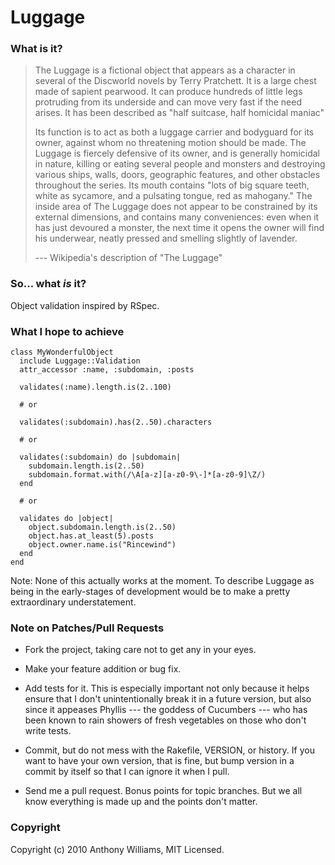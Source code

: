 # Luggage

### What is it?

> The Luggage is a fictional object that appears as a character in several of
> the Discworld novels by Terry Pratchett. It is a large chest made of sapient
> pearwood. It can produce hundreds of little legs protruding from its
> underside and can move very fast if the need arises. It has been described
> as "half suitcase, half homicidal maniac"
>
> Its function is to act as both a luggage carrier and bodyguard for its
> owner, against whom no threatening motion should be made. The Luggage is
> fiercely defensive of its owner, and is generally homicidal in nature,
> killing or eating several people and monsters and destroying various ships,
> walls, doors, geographic features, and other obstacles throughout the
> series. Its mouth contains "lots of big square teeth, white as sycamore, and
> a pulsating tongue, red as mahogany." The inside area of The Luggage does
> not appear to be constrained by its external dimensions, and contains many
> conveniences: even when it has just devoured a monster, the next time it
> opens the owner will find his underwear, neatly pressed and smelling
> slightly of lavender.
>
> --- Wikipedia's description of "The Luggage"

### So... what _is_ it?

Object validation inspired by RSpec.

### What I hope to achieve

    class MyWonderfulObject
      include Luggage::Validation
      attr_accessor :name, :subdomain, :posts

      validates(:name).length.is(2..100)

      # or

      validates(:subdomain).has(2..50).characters

      # or

      validates(:subdomain) do |subdomain|
        subdomain.length.is(2..50)
        subdomain.format.with(/\A[a-z][a-z0-9\-]*[a-z0-9]\Z/)
      end

      # or

      validates do |object|
        object.subdomain.length.is(2..50)
        object.has.at_least(5).posts
        object.owner.name.is("Rincewind")
      end
    end

Note: None of this actually works at the moment. To describe Luggage as being in the early-stages of development would be to make a pretty extraordinary understatement.

### Note on Patches/Pull Requests

* Fork the project, taking care not to get any in your eyes.

* Make your feature addition or bug fix.

* Add tests for it. This is especially important not only because it helps
  ensure that I don't unintentionally break it in a future version, but also
  since it appeases Phyllis --- the goddess of Cucumbers --- who has been
  known to rain showers of fresh vegetables on those who don't write tests.

* Commit, but do not mess with the Rakefile, VERSION, or history. If you want
  to have your own version, that is fine, but bump version in a commit by
  itself so that I can ignore it when I pull.

* Send me a pull request. Bonus points for topic branches. But we all know
  everything is made up and the points don't matter.

### Copyright

Copyright (c) 2010 Anthony Williams, MIT Licensed.
